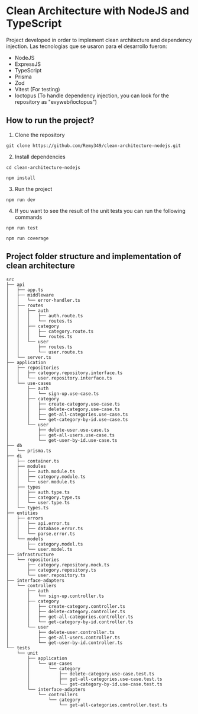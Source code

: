 # Clean Architecture with NodeJS and TypeScript

Project developed in order to implement clean architecture and dependency injection. Las tecnologias que se usaron para el desarrollo fueron:

- NodeJS
- ExpressJS
- TypeScript
- Prisma
- Zod
- Vitest (For testing)
- Ioctopus (To handle dependency injection, you can look for the repository as "evyweb/ioctopus")

## How to run the project?

1. Clone the repository
```Shell
git clone https://github.com/Remy349/clean-architecture-nodejs.git
```

2. Install dependencies
```Shell
cd clean-architecture-nodejs

npm install
```

3. Run the project
```Shell
npm run dev
```

4. If you want to see the result of the unit tests you can run the following commands
```Shell
npm run test
```

```Shell
npm run coverage
```

## Project folder structure and implementation of clean architecture

```shell
src
├── api
│   ├── app.ts
│   ├── middleware
│   │   └── error-handler.ts
│   ├── routes
│   │   ├── auth
│   │   │   ├── auth.route.ts
│   │   │   └── routes.ts
│   │   ├── category
│   │   │   ├── category.route.ts
│   │   │   └── routes.ts
│   │   └── user
│   │       ├── routes.ts
│   │       └── user.route.ts
│   └── server.ts
├── application
│   ├── repositories
│   │   ├── category.repository.interface.ts
│   │   └── user.repository.interface.ts
│   └── use-cases
│       ├── auth
│       │   └── sign-up.use-case.ts
│       ├── category
│       │   ├── create-category.use-case.ts
│       │   ├── delete-category.use-case.ts
│       │   ├── get-all-categories.use-case.ts
│       │   └── get-category-by-id.use-case.ts
│       └── user
│           ├── delete-user.use-case.ts
│           ├── get-all-users.use-case.ts
│           └── get-user-by-id.use-case.ts
├── db
│   └── prisma.ts
├── di
│   ├── container.ts
│   ├── modules
│   │   ├── auth.module.ts
│   │   ├── category.module.ts
│   │   └── user.module.ts
│   ├── types
│   │   ├── auth.type.ts
│   │   ├── category.type.ts
│   │   └── user.type.ts
│   └── types.ts
├── entities
│   ├── errors
│   │   ├── api.error.ts
│   │   ├── database.error.ts
│   │   └── parse.error.ts
│   └── models
│       ├── category.model.ts
│       └── user.model.ts
├── infrastructure
│   └── repositories
│       ├── category.repository.mock.ts
│       ├── category.repository.ts
│       └── user.repository.ts
├── interface-adapters
│   └── controllers
│       ├── auth
│       │   └── sign-up.controller.ts
│       ├── category
│       │   ├── create-category.controller.ts
│       │   ├── delete-category.controller.ts
│       │   ├── get-all-categories.controller.ts
│       │   └── get-category-by-id.controller.ts
│       └── user
│           ├── delete-user.controller.ts
│           ├── get-all-users.controller.ts
│           └── get-user-by-id.controller.ts
└── tests
    └── unit
        ├── application
        │   └── use-cases
        │       └── category
        │           ├── delete-category.use-case.test.ts
        │           ├── get-all-categories.use-case.test.ts
        │           └── get-category-by-id.use-case.test.ts
        └── interface-adapters
            └── controllers
                └── category
                    └── get-all-categories.controller.test.ts
```
